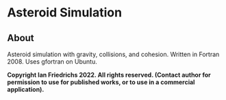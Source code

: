 # Asteroid Simulation
## About
Asteroid simulation with gravity, collisions, and cohesion. Written in Fortran 2008. Uses gfortran on Ubuntu.

**Copyright Ian Friedrichs 2022. All rights reserved. (Contact author for permission to use for published works, or to use in a commercial application).**